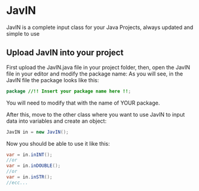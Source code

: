 # JavIN
JavIN is a complete input class for your Java Projects, always updated and simple to use

## Upload JavIN into your project

First upload the JavIN.java file in your project folder, then, open the JavIN file in your editor and modify the package name:
As you will see, in the JavIN file the package looks like this:

```java
package //!! Insert your package name here !!;
```

You will need to modify that with the name of YOUR package.

After this, move to the other class where you want to use JavIN to input data into variables and create an object:

```java
JavIN in = new JavIN();
```

Now you should be able to use it like this:

```java
var = in.inINT();
//or
var = in.inDOUBLE();
//or
var = in.inSTR();
//ecc...
```
